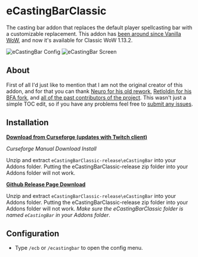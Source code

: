 # eCastingBarClassic

The casting bar addon that replaces the default player spellcasting bar with a customizable replacement. This addon has [been around since Vanilla WoW](https://youtu.be/XM1DLuL5DYI?t=24), and now it's available for Classic WoW 1.13.2.

![eCastingBar Config](https://user-images.githubusercontent.com/52019397/60630008-2583f080-9dc6-11e9-8993-817c4fbf7a07.png) ![eCastingBar Screen](https://user-images.githubusercontent.com/52019397/59818437-f06d9d80-92f1-11e9-999a-e42c1810747e.png)

## About

First of all I'd just like to mention that I am not the original creator of this addon, and for that you can thank [Neuro for his old rework](https://www.wowinterface.com/downloads/info5546-eCastingBar.html), [Retloldin for his BFA fork](https://www.curseforge.com/wow/addons/ecastingbar-bfa), and [all of the past contributors of the project](https://wow.curseforge.com/projects/e-casting-bar-for-wo-w-2-0). This wasn't just a simple TOC edit, so if you have any problems feel free to [submit any issues](https://github.com/shoestare/eCastingBarClassic/issues).

## Installation

**[Download from Curseforge (updates with Twitch client)](https://www.curseforge.com/wow/addons/ecastingbarclassic)**

*Curseforge Manual Download Install*

Unzip and extract `eCastingBarClassic-release\eCastingBar` into your Addons folder. Putting the eCastingBarClassic-release zip folder into your Addons folder will not work.

**[Github Release Page Download](https://github.com/shoestare/eCastingBarClassic/releases)**

Unzip and extract `eCastingBarClassic-release\eCastingBar` into your Addons folder. Putting the eCastingBarClassic-release zip folder into your Addons folder will not work.
*Make sure the eCastingBarClassic folder is named `eCastingBar` in your Addons folder*.

## Configuration

- Type `/ecb` or `/ecastingbar` to open the config menu.


